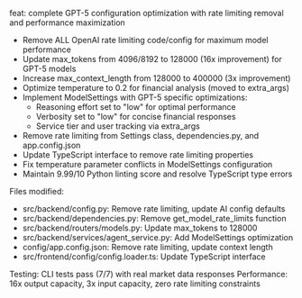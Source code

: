 feat: complete GPT-5 configuration optimization with rate limiting removal and performance maximization

- Remove ALL OpenAI rate limiting code/config for maximum model performance
- Update max_tokens from 4096/8192 to 128000 (16x improvement) for GPT-5 models
- Increase max_context_length from 128000 to 400000 (3x improvement)
- Optimize temperature to 0.2 for financial analysis (moved to extra_args)
- Implement ModelSettings with GPT-5 specific optimizations:
  * Reasoning effort set to "low" for optimal performance
  * Verbosity set to "low" for concise financial responses
  * Service tier and user tracking via extra_args
- Remove rate limiting from Settings class, dependencies.py, and app.config.json
- Update TypeScript interface to remove rate limiting properties
- Fix temperature parameter conflicts in ModelSettings configuration
- Maintain 9.99/10 Python linting score and resolve TypeScript type errors

Files modified:
- src/backend/config.py: Remove rate limiting, update AI config defaults
- src/backend/dependencies.py: Remove get_model_rate_limits function
- src/backend/routers/models.py: Update max_tokens to 128000
- src/backend/services/agent_service.py: Add ModelSettings optimization
- config/app.config.json: Remove rate limiting, update context length
- src/frontend/config/config.loader.ts: Update TypeScript interface

Testing: CLI tests pass (7/7) with real market data responses
Performance: 16x output capacity, 3x input capacity, zero rate limiting constraints